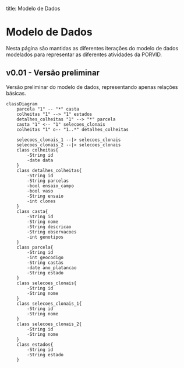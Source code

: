 title: Modelo de Dados

# Modelo de Dados

Nesta página são mantidas as diferentes iterações do modelo de dados modelados para representar as diferentes atividades da PORVID.



## v0.01 - Versão preliminar

Versão preliminar do modelo de dados, representando apenas relações básicas.

```mermaid
classDiagram
	parcela "1" -- "*" casta
    colheitas "1" --> "1" estados
	detalhes_colheitas "1" --> "*" parcela
	casta "1" <-- "1" selecoes_clonais
	colheitas "1" o-- "1..*" detalhes_colheitas
	
	selecoes_clonais_1 --|> selecoes_clonais
	selecoes_clonais_2 --|> selecoes_clonais
	class colheitas{
		-String id
		-date data
	}
	class detalhes_colheitas{
		-String id
		-String parcelas
		-bool ensaio_campo
		-bool vaso
		-String ensaio
		-int clones
	}
	class casta{
		-String id
		-String nome
		-String descricao
		-String observacoes
		-int genotipos
	}
	class parcela{
		-String id
		-int geocodigo
		-String castas
		-date ano_platancao
		-String estado
	}
	class selecoes_clonais{
		-String id
		-String nome
	}
	class selecoes_clonais_1{
		-String id
		-String nome
	}
	class selecoes_clonais_2{
		-String id
		-String nome
	}
	class estados{
		-String id
		-String estado
	}
```

